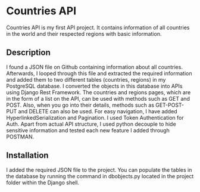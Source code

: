# Countries API

Countries API is my first API project. It contains information of all countries in the world and their respected regions with basic information.


## Description

I found a JSON file on Github containing information about all countries. Afterwards, I looped through this file and extracted the required information and added them to two different tables (countries, regions) in my PostgreSQL database. I converted the objects in this database into APIs using Django Rest Framework. The countries and regions pages, which are in the form of a list on the API, can be used with methods such as GET and POST. Also, when you go into their details, methods such as GET-POST-PUT and DELETE can also be used. For easy navigation, I have added HyperlinkedSerialization and Pagination. I used Token Authentication for Auth. Apart from actual API structure, I used python decouple to hide sensitive information and tested each new feature I added through POSTMAN.


## Installation
I added the required JSON file to the project.
 You can populate the tables in the database by running the command in dbobjects.py located in the project folder within the Django shell.